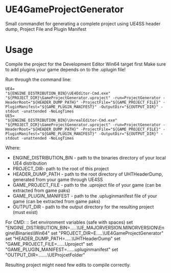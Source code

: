 # UE4GameProjectGenerator
Small commandlet for generating a complete project using UE4SS header dump, Project File and Plugin Manifest

# Usage
Compile the project for the Development Editor Win64 target first
Make sure to add plugins your game depends on to the .uplugin file!

Run through the command line:
```
UE4=
"${ENGINE_DISTRIBUTION_BIN}\UE4Editor-Cmd.exe" "${PROJECT_DIR}\GameProjectGenerator.uproject" -run=ProjectGenerator -HeaderRoot="${HEADER_DUMP_PATH}" -ProjectFile="${GAME_PROJECT_FILE}" -PluginManifest="${GAME_PLUGIN_MANIFEST}" -OutputDir="${OUTPUT_DIR}" -stdout -unattended -NoLogTimes
UE5= 
"${ENGINE_DISTRIBUTION_BIN}\UnrealEditor-Cmd.exe" "${PROJECT_DIR}\GameProjectGenerator.uproject" -run=ProjectGenerator -HeaderRoot="${HEADER_DUMP_PATH}" -ProjectFile="${GAME_PROJECT_FILE}" -PluginManifest="${GAME_PLUGIN_MANIFEST}" -OutputDir="${OUTPUT_DIR}" -stdout -unattended -NoLogTimes
```
Where:
- ENGINE_DISTRIBUTION_BIN - path to the binaries directory of your local UE4 distribution
- PROJECT_DIR- path to the root of this project
- HEADER_DUMP_PATH - path to the root directory of UHTHeaderDump, generated from your game through UE4SS
- GAME_PROJECT_FILE - path to the .uproject file of your game (can be extracted from game paks)
- GAME_PLUGIN_MANIFEST - path to the .upluginmanifest file of your game (can be extracted from game paks)
- OUTPUT_DIR - path to the output directory for the resulting project (must exist)

For CMD:
:: Set environment variables (safe with spaces)
set "ENGINE_DISTRIBUTION_BIN=...\..\UE_MAJORVERSION.MINORVERSION\Engine\Binaries\Win64"
set "PROJECT_DIR=E...\..\UE4GameProjectGenerator"
set "HEADER_DUMP_PATH=...\..\UHTHeaderDump"
set "GAME_PROJECT_FILE=...\..\.Uproject"
set "GAME_PLUGIN_MANIFEST=...\..\.upluginmanifest"
set "OUTPUT_DIR=...\....\UEProjcetFolder"

Resulting project might need few edits to compile correctly.
